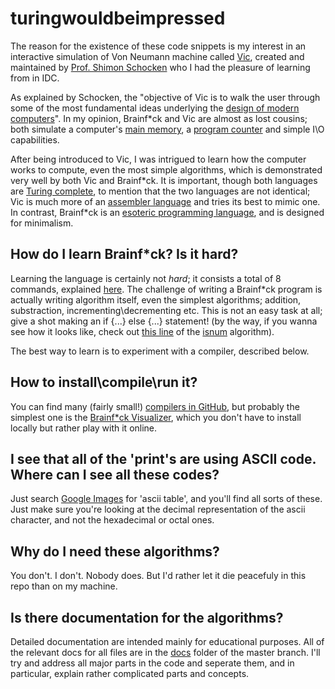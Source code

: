 # turingwouldbeimpressed

The reason for the existence of these code snippets is my interest in an interactive simulation of Von Neumann machine called [Vic](https://sites.google.com/site/schocken/thevisualcomputer), created and maintained by [Prof. Shimon Schocken](https://www.shimonschocken.com/) who I had the pleasure of learning from in IDC.

As explained by Schocken, the "objective of Vic is to walk the user through some of the most fundamental ideas underlying the [design of modern computers](https://en.wikipedia.org/wiki/Computer_architecture)".
In my opinion, Brainf\*ck and Vic are almost as lost cousins; both simulate a computer's [main memory](https://www.quora.com/What-is-the-main-memory-of-the-computer), a [program counter](https://en.wikipedia.org/wiki/Program_counter) and simple I\O capabilities.

After being introduced to Vic, I was intrigued to learn how the computer works to compute, even the most simple algorithms, which is demonstrated very well by both Vic and Brainf\*ck.
It is important, though both languages are [Turing complete](https://en.wikipedia.org/wiki/Turing_completeness), to mention that the two languages are not identical; Vic is much more of an [assembler language](https://en.wikipedia.org/wiki/Assembly_language) and tries its best to mimic one. In contrast, Brainf\*ck is an [esoteric programming language](https://en.wikipedia.org/wiki/Esoteric_programming_language), and is designed for minimalism.

## How do I learn Brainf\*ck? Is it hard?
Learning the language is certainly not *hard*; it consists a total of 8 commands, explained [here](https://en.wikipedia.org/wiki/Brainfuck#Commands). The challenge of writing a Brainf\*ck program is actually writing algorithm itself, even the simplest algorithms; addition, substraction, incrementing\decrementing etc. This is not an easy task at all; give a shot making an if {...} else {...} statement! (by the way, if you wanna see how it looks like, check out [this line](https://github.com/tsehori/turingwouldbeimpressed/blob/534d79535abeb75b13be44119bd0c0dcbc5f3aae/docs/isnum.bf#L26) of the [isnum](https://github.com/tsehori/turingwouldbeimpressed/blob/master/docs/isnum.bf) algorithm).

The best way to learn is to experiment with a compiler, described below.

## How to install\compile\run it?
You can find many (fairly small!) [compilers in GitHub](https://github.com/search?q=brainfuck+compiler), but probably the simplest one is the [Brainf\*ck Visualizer](http://fatiherikli.github.io/brainfuck-visualizer/), which you don't have to install locally but rather play with it online.

## I see that all of the 'print's are using ASCII code. Where can I see all these codes?
Just search [Google Images](https://images.google.com/) for 'ascii table', and you'll find all sorts of these. Just make sure you're looking at the decimal representation of the ascii character, and not the hexadecimal or octal ones.

## Why do I need these algorithms?
You don't. I don't. Nobody does. But I'd rather let it die peacefuly in this repo than on my machine.

## Is there documentation for the algorithms?
Detailed documentation are intended mainly for educational purposes. All of the relevant docs for all files are in the [docs](https://github.com/tsehori/turingwouldbeimpressed/tree/master/docs) folder of the master branch. I'll try and address all major parts in the code and seperate them, and in particular, explain rather complicated parts and concepts.

